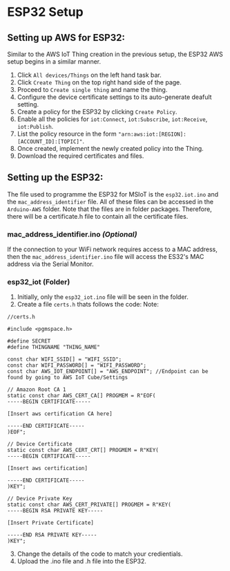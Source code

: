 # ESP32 Setup
## Setting up AWS for ESP32:

Similar to the AWS IoT Thing creation in the previous setup, the ESP32 AWS setup begins in a similar manner.

1. Click `All devices/Things` on the left hand task bar.
2. Click `Create Thing` on the top right hand side of the page.
3. Proceed to `Create single thing` and name the thing.
4. Configure the device certificate settings to its auto-generate deafult setting.
5. Create a policy for the ESP32 by clicking `Create Policy`.
6. Enable all the policies for `iot:Connect`, `iot:Subscribe`, `iot:Receive`, `iot:Publish`.
7. List the policy resource in the form `"arn:aws:iot:[REGION]:[ACCOUNT_ID]:[TOPIC]"`.
8. Once created, implement the newly created policy into the Thing.
9. Download the required certificates and files.

## Setting up the ESP32:

The file used to programme the ESP32 for MSIoT is the `esp32.iot.ino` and the `mac_address_identifier` file. All of these files can be accessed in the `Arduino-AWS` folder. Note that the files are in folder packages. Therefore, there will be a certificate.h file to contain all the certificate files.

### mac_address_identifier.ino <i>(Optional)</i>

If the connection to your WiFi network requires access to a MAC address, then the `mac_address_identifier.ino` file will access the ES32's MAC address via the Serial Monitor.

### esp32_iot (Folder)
1. Initially, only the `esp32_iot.ino` file will be seen in the folder.
2. Create a file `certs.h` thats follows the code:
Note: 

```
//certs.h

#include <pgmspace.h>

#define SECRET
#define THINGNAME "THING_NAME"

const char WIFI_SSID[] = "WIFI_SSID";
const char WIFI_PASSWORD[] = "WIFI_PASSWORD";
const char AWS_IOT_ENDPOINT[] = "AWS_ENDPOINT"; //Endpoint can be found by going to AWS IoT Cube/Settings

// Amazon Root CA 1
static const char AWS_CERT_CA[] PROGMEM = R"EOF(
-----BEGIN CERTIFICATE-----

[Insert aws certification CA here]

-----END CERTIFICATE-----
)EOF";

// Device Certificate
static const char AWS_CERT_CRT[] PROGMEM = R"KEY(
-----BEGIN CERTIFICATE-----

[Insert aws certification]

-----END CERTIFICATE-----
)KEY";

// Device Private Key
static const char AWS_CERT_PRIVATE[] PROGMEM = R"KEY(
-----BEGIN RSA PRIVATE KEY-----

[Insert Private Certificate]

-----END RSA PRIVATE KEY-----
)KEY";
```

3. Change the details of the code to match your credientials.
4. Upload the .ino file and .h file into the ESP32.


